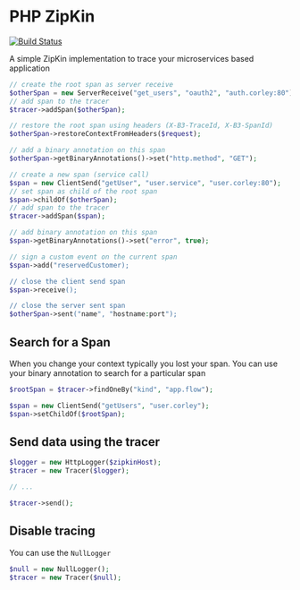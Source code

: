 # PHP ZipKin

[![Build Status](https://travis-ci.org/wdalmut/php-zipkin.svg?branch=master)](https://travis-ci.org/wdalmut/php-zipkin)

A simple ZipKin implementation to trace your microservices based application


```php
// create the root span as server receive
$otherSpan = new ServerReceive("get_users", "oauth2", "auth.corley:80");
// add span to the tracer
$tracer->addSpan($otherSpan);

// restore the root span using headers (X-B3-TraceId, X-B3-SpanId)
$otherSpan->restoreContextFromHeaders($request);

// add a binary annotation on this span
$otherSpan->getBinaryAnnotations()->set("http.method", "GET");

// create a new span (service call)
$span = new ClientSend("getUser", "user.service", "user.corley:80");
// set span as child of the root span
$span->childOf($otherSpan);
// add span to the tracer
$tracer->addSpan($span);

// add binary annotation on this span
$span->getBinaryAnnotations()->set("error", true);

// sign a custom event on the current span
$span->add("reservedCustomer);

// close the client send span
$span->receive();

// close the server sent span
$otherSpan->sent("name", "hostname:port");
```

## Search for a Span

When you change your context typically you lost your span. You can use your
binary annotation to search for a particular span

```php
$rootSpan = $tracer->findOneBy("kind", "app.flow");

$span = new ClientSend("getUsers", "user.corley");
$span->setChildOf($rootSpan);
```

## Send data using the tracer

```php
$logger = new HttpLogger($zipkinHost);
$tracer = new Tracer($logger);

// ...

$tracer->send();
```

## Disable tracing

You can use the `NullLogger`

```php
$null = new NullLogger();
$tracer = new Tracer($null);
```

